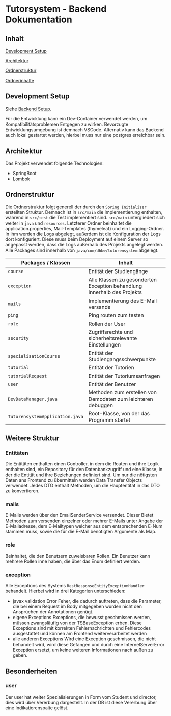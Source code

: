 # Tutorsystem - Backend Dokumentation

## Inhalt

[Development Setup](#development-setup)

[Architektur](#architektur)

[Ordnerstruktur](#ordnerstruktur)

[Ordnerinhalte](#ordnerinhalte)

## Development Setup

Siehe [Backend Setup](./Setup.md).

Für die Entwicklung kann ein Dev-Container verwendet werden, um Kompatibilitätsproblemen Entgegen zu wirken. Bevorzugte Entwicklungsumgebung ist demnach VSCode. Alternativ kann das Backend auch lokal gestartet werden, hierbei muss nur eine postgres erreichbar sein. 

## Architektur

Das Projekt verwendet folgende Technologien:

- SpringBoot
- Lombok 

## Ordnerstruktur

Die Ordnerstruktur folgt generell der durch den `Spring Initializer` erstellten Struktur. Demnach ist in `src/main` die Implementierung enthalten, während in `src/test` die Test implementiert sind. `src/main` untergliedert sich weiter in `java` und `resources`. Letzterer Ordner beinhaltet die application.properties, Mail-Templates (thymeleaf) und ein Logging-Ordner. In ihm werden die Logs abgelegt, außerdem ist die Konfiguration der Logs dort konfiguriert. Diese muss beim Deployment auf einem Server so angepasst werden, dass die Logs außerhalb des Projekts angelegt werden. Alle Packages sind innerhalb von   `java/com/dhbw/tutorensystem`  abgelegt.

| Packages / Klassen              | Inhalt                                                       |
| ------------------------------- | ------------------------------------------------------------ |
| `course`                        | Entität der Studiengänge                                     |
| `exception`                     | Alle Klassen zu gesonderten Exception behandlung innerhalb des Projekts |
| `mails`                         | Implementierung des E-Mail versands                          |
| `ping`                          | Ping routen zum testen                                       |
| `role`                          | Rollen der User                                              |
| `security`                      | Zugriffsrechte und sicherheitsrelevante Einstellungen        |
| `specialisationCourse`          | Entität der Studiengangsschwerpunkte                         |
| `tutorial`                      | Entität der Tutorien                                         |
| `tutorialRequest`               | Entität der Tutoriumsanfragen                                |
| `user`                          | Entität der Benutzer                                         |
| `DevDataManager.java`           | Methoden zum erstellen von Demodaten zum leichteren debuggen |
| `TutorensystemApplication.java` | Root-Klasse, von der das Programm startet                    |

## Weitere Struktur

### Entitäten 

Die Entitäten enthalten einen Controller, in dem die Routen und ihre Logik enthalten sind, ein Repository für den Datenbankzugriff und eine Klasse, in der die Entität und ihre Beziehungen definiert sind. Um nur die nötigsten Daten ans Frontend zu übermitteln werden Data Transfer Objects verwendet. Jedes DTO enthält Methoden, um die Hauptentität in das DTO zu konvertieren. 

### mails

E-Mails werden über den EmailSenderService versendet. Dieser Bietet Methoden zum versenden einzelner oder mehrer E-Mails unter Angabe der E-Mailadresse, dem E-Mailtypen welcher aus dem entsprechenden E-Num stammen muss, sowie die für die E-Mail benötigten Argumente als Map. 

### role

Beinhaltet, die den Benutzern zuweisbaren Rollen. Ein Benutzer kann mehrere Rollen inne haben, die über das Enum definiert werden. 

### exception

Alle Exceptions des Systems `RestResponseEntityExceptionHandler` behandelt. Hierbei wird in drei Kategorien unterschieden: 

- javax validation Error
  Feher, die dadurch auftreten, dass die Parameter, die bei einem Request im Body mitgegeben wurden nicht den Ansprüchen der Annotationen genügt. 
- eigene Exceptions
  Exceptions, die bewusst geschmissen werden, müssen zwangsläufig von der TSBaseException erben. Diese Exceptions sind mit korrekten Fehlernachrichten und Fehlercodes ausgestattet und können am Frontend weiterverarbeitet werden 
- alle anderen Exceptions
  Wird eine Exception geschmissen, die nicht behandelt wird, wird diese Gefangen und durch eine InternelServerError Exception ersetzt, um keine weiteren Informationen nach außen zu geben. 



## Besonderheiten

### user

Der user hat weiter Spezialisierungen in Form vom Student und director, dies wird über Vererbung dargestellt. In der DB ist diese Vererbung über eine Indikatiorenspalte gelöst. 



